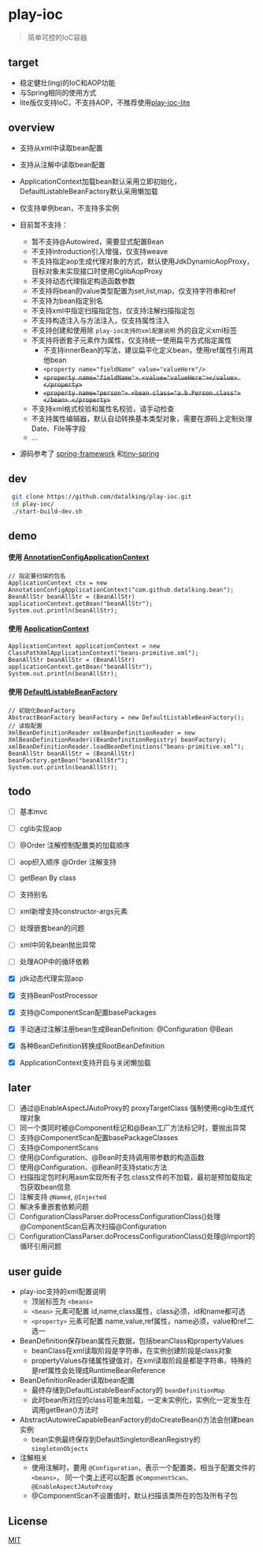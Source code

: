 # play-ioc   
>简单可控的IoC容器    

## target
- 稳定健壮(ing)的IoC和AOP功能
- 与Spring相同的使用方式
- lite版仅支持IoC，不支持AOP，不推荐使用[play-ioc-lite](https://github.com/datalking/play-ioc-lite)

## overview
- 支持从xml中读取bean配置
- 支持从注解中读取bean配置
- ApplicationContext加载bean默认采用立即初始化，DefaultListableBeanFactory默认采用懒加载
- 仅支持单例bean，不支持多实例
- 目前暂不支持：
    - 暂不支持@Autowired，需要显式配置Bean  
    - 不支持introduction引入增强，仅支持weave  
    - 不支持指定aop生成代理对象的方式，默认使用JdkDynamicAopProxy，目标对象未实现接口时使用CglibAopProxy
    - 不支持动态代理指定构造函数参数
    - 不支持将bean的value类型配置为set,list,map，仅支持字符串和ref  
    - 不支持为bean指定别名
    - 不支持xml中指定扫描指定包，仅支持注解扫描指定包
    - 不支持构造注入与方法注入，仅支持属性注入
    - 不支持创建和使用除 `play-ioc支持的xml配置说明` 外的自定义xml标签
    - 不支持将嵌套子元素作为属性，仅支持统一使用扁平方式指定属性  
        - 不支持innerBean的写法，建议扁平化定义bean，使用ref属性引用其他bean
        - `<property name="fieldName" value="valueHere"/>`
        - ~~`<property name="fieldName"> <value="valueHere"></value> </property>`~~   
        - ~~`<property name="person"> <bean class="a.b.Person.class"></bean> </property>`~~   
    - 不支持xml格式校验和属性名校验，请手动检查
    - 不支持属性编辑器，默认自动转换基本类型对象，需要在源码上定制处理Date、File等字段
    - ...

- 源码参考了 [spring-framework](https://github.com/spring-projects/spring-framework) 和[tiny-spring](https://github.com/code4craft/tiny-spring)
 
## dev 
```sh
 git clone https://github.com/datalking/play-ioc.git
 cd play-ioc/
 ./start-build-dev.sh
```

## demo
#### 使用 [AnnotationConfigApplicationContext](https://github.com/datalking/play-ioc/blob/master/src/test/java/com/github/datalking/context/annotation/AnnotationConfigApplicationContextTest.java)
```
// 指定要扫描的包名
ApplicationContext ctx = new AnnotationConfigApplicationContext("com.github.datalking.bean");
BeanAllStr beanAllStr = (BeanAllStr) applicationContext.getBean("beanAllStr");
System.out.println(beanAllStr);
```
#### 使用 [ApplicationContext](https://github.com/datalking/play-ioc/blob/master/src/test/java/com/github/datalking/context/ApplicationContextTest.java)
```
ApplicationContext applicationContext = new ClassPathXmlApplicationContext("beans-primitive.xml");
BeanAllStr beanAllStr = (BeanAllStr) applicationContext.getBean("beanAllStr");
System.out.println(beanAllStr);
```

#### 使用 [DefaultListableBeanFactory](https://github.com/datalking/play-ioc/blob/master/src/test/java/com/github/datalking/beans/BeanFactoryTest.java)
```
// 初始化BeanFactory
AbstractBeanFactory beanFactory = new DefaultListableBeanFactory();
// 读取配置
XmlBeanDefinitionReader xmlBeanDefinitionReader = new XmlBeanDefinitionReader((BeanDefinitionRegistry) beanFactory);
xmlBeanDefinitionReader.loadBeanDefinitions("beans-primitive.xml");
BeanAllStr beanAllStr = (BeanAllStr) beanFactory.getBean("beanAllStr");
System.out.println(beanAllStr);
```

## todo

- [ ] 基本mvc 
- [ ] cglib实现aop 
- [ ] @Order 注解控制配置类的加载顺序
- [ ] aop织入顺序 @Order  注解支持
- [ ] getBean By class   
- [ ] 支持别名   
- [ ] xml新增支持constructor-args元素   
- [ ] 处理嵌套bean的问题   
- [ ] xml中同名bean抛出异常   
- [ ] 处理AOP中的循环依赖   

- [x] jdk动态代理实现aop 
- [x] 支持BeanPostProcessor   
- [x] 支持@ComponentScan配置basePackages
- [x] 手动通过注解注册bean生成BeanDefinition: @Configuration  @Bean   
- [x] 各种BeanDefinition转换成RootBeanDefinition   
- [x] ApplicationContext支持开启与关闭懒加载   

## later
- [ ] 通过@EnableAspectJAutoProxy的 proxyTargetClass 强制使用cglib生成代理对象  
- [ ] 同一个类同时被@Component标记和@Bean工厂方法标记时，要抛出异常   
- [ ] 支持@ComponentScan配置basePackageClasses   
- [ ] 支持@ComponentScans   
- [ ] 使用@Configuration、@Bean时支持调用带参数的构造函数   
- [ ] 使用@Configuration、@Bean时支持static方法   
- [ ] 扫描指定包时利用asm实现所有子包.class文件的不加载，最初是预加载指定包获取bean信息   
- [ ] 注解支持 `@Named`, `@Injected`   
- [ ] 解决多重嵌套依赖问题   
- [ ] ConfigurationClassParser.doProcessConfigurationClass()处理@ComponentScan后再次扫描@Configuration   
- [ ] ConfigurationClassParser.doProcessConfigurationClass()处理@Import的循环引用问题   

## user guide
- play-ioc支持的xml配置说明
    - 顶层标签为 `<beans>`
    - `<bean>` 元素可配置 id,name,class属性，class必须，id和name都可选
    - `<property>` 元素可配置 name,value,ref属性，name必须，value和ref二选一
- BeanDefinition保存bean属性元数据，包括beanClass和propertyValues
    - beanClass在xml读取阶段是字符串，在实例创建阶段是class对象
    - propertyValues存储属性键值对，在xml读取阶段是都是字符串，特殊的是ref属性会处理成RuntimeBeanReference
- BeanDefinitionReader读取bean配置  
    - 最终存储到DefaultListableBeanFactory的 `beanDefinitionMap`
    - 此时bean所对应的class可能未加载，一定未实例化，实例化一定发生在调用getBean()方法时
- AbstractAutowireCapableBeanFactory的doCreateBean()方法会创建bean实例
    - bean实例最终保存到DefaultSingletonBeanRegistry的 `singletonObjects` 
- 注解相关
    - 使用注解时，要用 `@Configuration`，表示一个配置类，相当于配置文件的 `<beans>`，
      同一个类上还可以配置 `@ComponentScan`、`@EnableAspectJAutoProxy`     
    - @ComponentScan不设置值时，默认扫描该类所在的包及所有子包

## License
[MIT](http://opensource.org/licenses/MIT)




